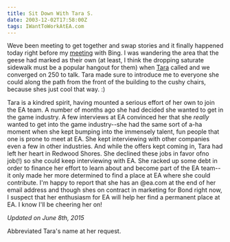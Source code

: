```yaml
---
title: Sit Down With Tara S.
date: 2003-12-02T17:58:00Z
tags: IWantToWorkAtEA.com
---
```

Weve been meeting to get together and swap stories and it finally happened today right before my [meeting][1] with Bing. I was wandering the area that the geese had marked as their own (at least, I think the dropping saturate sidewalk must be a popular hangout for them) when [Tara][2] called and we converged on 250 to talk. Tara made sure to introduce me to everyone she could along the path from the front of the building to the cushy chairs, because shes just cool that way. :)

Tara is a kindred spirit, having mounted a serious effort of her own to join the EA team. A number of months ago she had decided she wanted to get in the game industry. A few interviews at EA convinced her that she *really* wanted to get into the game industry--she had the same sort of a-ha moment when she kept bumping into the immensely talent, fun people that one is prone to meet at EA. She kept interviewing with other companies even a few in other industries. And while the offers kept coming in, Tara had left her heart in Redwood Shores. She declined these jobs in favor ofno job(!) so she could keep interviewing with EA. She racked up some debt in order to finance her effort to learn about and become part of the EA team--it only made her more determined to find a place at EA where she could contribute. I'm happy to report that she has an @ea.com at the end of her email address and though shes on contract in marketing for Bond right now, I suspect that her enthusiasm for EA will help her find a permanent place at EA. I know I'll be cheering her on!

*Updated on June 8th, 2015*

Abbreviated Tara's name at her request.

 [1]: /lunch-with-bing-gordon.html
 [2]: /a-couple-shout-outs.html
